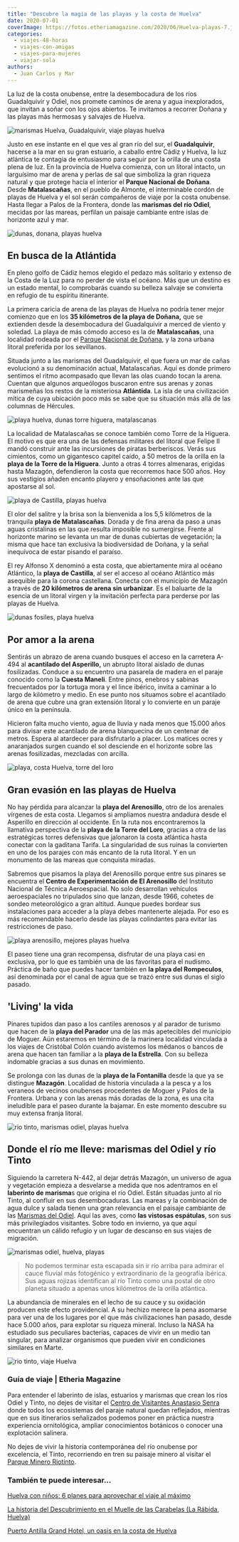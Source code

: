 ```yaml
---
title: "Descubre la magia de las playas y la costa de Huelva"
date: 2020-07-01
coverImage: https://fotos.etheriamagazine.com/2020/06/Huelva-playas-7.jpg
categories: 
  - viajes-48-horas
  - viajes-con-amigas
  - viajes-para-mujeres
  - viajar-sola
authors: 
  - Juan Carlos y Mar
---
```


La luz de la costa onubense, entre la desembocadura de los ríos Guadalquivir y Odiel, nos promete caminos de arena y agua inexplorados, que invitan a soñar con los ojos abiertos. Te invitamos a recorrer Doñana y las playas más hermosas y salvajes de Huelva.

![marismas Huelva, Guadalquivir, viaje playas huelva](https://fotos.etheriamagazine.com/2020/06/Huelva-marismas-3-900x618.jpg "Barcos en Punta Umbría, al abrigo de las marismas del río Odiel.")

Justo en ese instante en el que ves al gran río del sur, el **Guadalquivir**, hacerse a 
la mar en su gran estuario, a caballo entre Cádiz y Huelva, la luz atlántica te contagia 
de entusiasmo para seguir por la orilla de una costa plena de luz. En la provincia de 
Huelva comienza, con un litoral intacto, un larguísimo mar de arena y perlas de sal que 
simboliza la gran riqueza natural y que protege hacia el interior el **Parque Nacional 
de Doñana**. Desde **Matalascañas**, en el pueblo de Almonte, el interminable cordón de 
playas de Huelva y el sol serán compañeros de viaje por la costa onubense. Hasta llegar 
a Palos de la Frontera, donde las **marismas del río Odiel**, mecidas por las mareas, 
perfilan un paisaje cambiante entre islas de horizonte azul y mar. 

![dunas, donana, playas huelva](https://fotos.etheriamagazine.com/2020/06/Huelva-playas-2-900x600.jpg "Dunas del Parque Nacional Doñana.")

## En busca de la Atlántida

En pleno golfo de Cádiz hemos elegido el pedazo más solitario y extenso de la Costa de 
la Luz para no perder de vista el océano. Más que un destino es un estado mental, lo 
comprobarás cuando su belleza salvaje se convierta en refugio de tu espíritu itinerante. 

La primera caricia de arena de las playas de Huelva no podría tener mejor comienzo que 
en los **35 kilómetros de la playa de Doñana,** que se extienden desde la desembocadura 
del Guadalquivir a merced de viento y soledad. La playa de más cómodo acceso es la de 
**Matalascañas**, una localidad rodeada por el [Parque Nacional de 
Doñana](https://www.miteco.gob.es/es/red-parques-nacionales/nuestros-parques/donana/), y 
la zona urbana litoral preferida por los sevillanos. 

Situada junto a las marismas del Guadalquivir, el que fuera un mar de cañas evolucionó a 
su denominación actual, Matalascañas. Aquí es donde primero sentimos el ritmo acompasado 
que llevan las olas cuando tocan la arena. Cuentan que algunos arqueólogos buscaron 
entre sus arenas y zonas marismeñas los restos de la misteriosa **Atlántida**. La isla 
de una civilización mítica de cuya ubicación poco más se sabe que su situación más allá 
de las columnas de Hércules. 

![playa huelva, dunas torre higuera, matalascanas](https://fotos.etheriamagazine.com/2020/06/Huelva-parque-donada-900x672.jpg "Pinares y dunas fósiles en playa Torre de la Higuera.")

La localidad de Matalascañas se conoce también como Torre de la Higuera. El motivo es 
que era una de las defensas militares del litoral que Felipe II mandó construir ante las 
incursiones de piratas berberiscos. Verás sus cimientos, como un gigantesco capitel 
caído, a 50 metros de la orilla en la **playa de la Torre de la Higuera**. Junto a otras 
4 torres almenaras, erigidas hasta Mazagón, defendieron la costa que recorremos hace 500 
años. Hoy sus vestigios añaden encanto playero y ensoñaciones ante las que apostarse al 
sol. 

![playa de Castilla, playas huelva](https://fotos.etheriamagazine.com/2020/06/Huelva-playas-5-900x600.jpg "Playa de Castilla (Huelva).")

El olor del salitre y la brisa son la bienvenida a los 5,5 kilómetros de la tranquila 
**playa de Matalascañas**. Dorada y de fina arena da paso a unas aguas cristalinas en 
las que resulta imposible no sumergirse. Frente al horizonte marino se levanta un mar de 
dunas cubiertas de vegetación; la misma que hace tan exclusiva la biodiversidad de 
Doñana, y la señal inequívoca de estar pisando el paraíso. 

El rey Alfonso X denominó a esta costa, que abiertamente mira al océano Atlántico, la 
**playa de Castilla**, al ser el acceso al océano Atlántico más asequible para la corona 
castellana. Conecta con el municipio de Mazagón a través de **20 kilómetros de arena sin 
urbanizar**. Es el baluarte de la esencia de un litoral virgen y la invitación perfecta 
para perderse por las playas de Huelva. 

![dunas fosiles, playa huelva](https://fotos.etheriamagazine.com/2020/06/Huelva-playas-8-900x600.jpg "Acantilados de dunas fósiles del Asperillo.")

## Por amor a la arena

Sentirás un abrazo de arena cuando busques el acceso en la carretera A-494 al 
**acantilado del Asperillo,** un abrupto litoral aislado de dunas fosilizadas. Conduce a 
su encuentro una pasarela de madera en el paraje conocido como la **Cuesta Maneli**. 
Entre pinos, enebros y sabinas frecuentados por la tortuga mora y el lince ibérico, 
invita a caminar a lo largo de kilómetro y medio. En ese punto nos situamos sobre el 
acantilado de arena que cubre una gran extensión litoral y lo convierte en un paraje 
único en la península. 

Hicieron falta mucho viento, agua de lluvia y nada menos que 15.000 años para divisar 
este acantilado de arena blanquecina de un centenar de metros. Espera al atardecer para 
disfrutarlo a placer. Los matices ocres y anaranjados surgen cuando el sol desciende en 
el horizonte sobre las arenas fosilizadas, mezcladas con arcilla. 

![playa, costa Huelva, torre del loro](https://fotos.etheriamagazine.com/2020/06/Huelva-playas-4-900x600.jpg "Ruinas de la Torre del Loro.")

## Gran evasión en las playas de Huelva

No hay pérdida para alcanzar la **playa del Arenosillo**, otro de los arenales vírgenes 
de esta costa. Llegamos si ampliamos nuestra andadura desde el Asperillo en dirección al 
occidente. En la ruta nos encontraremos la llamativa perspectiva de la **playa de la 
Torre del Loro**, gracias a otra de las estratégicas torres defensivas que jalonaron la 
costa atlántica hasta conectar con la gaditana Tarifa. La singularidad de sus ruinas la 
convierten en uno de los parajes con más encanto de la ruta litoral. Y en un monumento 
de las mareas que conquista miradas. 

Sabremos que pisamos la playa del Arenosillo porque entre sus pinares se encuentra el 
**Centro de Experimentación de El Arenosillo** del Instituto Nacional de Técnica 
Aeroespacial. No solo desarrollan vehículos aeroespaciales no tripulados sino que 
lanzan, desde 1966, cohetes de sondeo meteorológico a gran altitud. Aunque puedes 
bordear sus instalaciones para acceder a la playa debes mantenerte alejada. Por eso es 
más recomendable hacerlo desde las playas colindantes para evitar las restricciones de 
paso. 

![playa arenosillo, mejores playas huelva](https://fotos.etheriamagazine.com/2020/06/Huelva-playas-6-900x600.jpg "Atardecer en playa del Arenosillo.")

El paseo tiene una gran recompensa, disfrutar de una playa casi en exclusiva, por lo que 
es también una de las favoritas para el nudismo. Práctica de baño que puedes hacer 
también en **la playa del Rompeculos**, así denominada por el canal de agua que se trazó 
entre sus dunas el siglo pasado. 

## 'Living' la vida

Pinares tupidos dan paso a los cantiles arenosos y al parador de turismo que hacen de la 
**playa del Parador** una de las más apetecibles del municipio de Moguer. Aún estaremos 
en término de la marinera localidad vinculada a los viajes de Cristóbal Colón cuando 
avistemos los médanos o bancos de arena que hacen tan familiar a la **playa de la 
Estrella**. Con su belleza indomable gracias a sus dunas en movimiento. 

Se prolonga con las dunas de la **playa de la Fontanilla** desde la que ya se distingue 
**Mazagón**. Localidad de historia vinculada a la pesca y a los veraneos de vecinos 
onubenses procedentes de Moguer y Palos de la Frontera. Urbana y con las arenas más 
doradas de la zona, es una cita ineludible para el paseo durante la bajamar. En este 
momento descubre su muy extensa franja litoral. 

![rio tinto, marismas odiel, playas huelva](https://fotos.etheriamagazine.com/2020/06/Huelva-marismas-4-900x632.jpg "Desembocadura del río Tinto en las marismas del Odiel.")

## Donde el río me lleve: marismas del Odiel y río Tinto

Siguiendo la carretera N-442, al dejar detrás Mazagón, un universo de agua y vegetación 
empieza a desvelarse a medida que nos adentramos en el **laberinto de marisma**s que 
origina el río Odiel. Están situadas junto al río Tinto, al confluir en sus 
desembocaduras. Las mareas y la combinación de agua dulce y salada tienen una gran 
relevancia en el paisaje cambiante de las [Marismas del 
Odiel](https://www.andalucia.org/es/espacios-naturales-marismas-del-odiel). Aquí las 
aves, como **las vistosas espátulas**, son sus más privilegiados visitantes. Sobre todo 
en invierno, ya que aquí encuentran un cálido refugio y un lugar de descanso en sus 
viajes de migración. 

![marismas odiel, huelva, playas](https://fotos.etheriamagazine.com/2020/06/Huelva-marismas-guadiana-900x600.jpg "Explotación salinera en las marismas del Odiel.")

> No podemos terminar esta escapada sin ir río arriba para admirar el cauce fluvial más 
> fotogénico y extraordinario de la geografía ibérica. Sus aguas rojizas identifican al 
> río Tinto como una postal de otro planeta situado a apenas unos kilómetros de la orilla 
> atlántica. 

La abundancia de minerales en el lecho de su cauce y su oxidación producen este efecto 
providencial. A su hechizo merece la pena asomarse para ver una de los lugares por el 
que más civilizaciones han pasado, desde hace 5.000 años, para explotar su riqueza 
mineral. Incluso la NASA ha estudiado sus peculiares bacterias, capaces de vivir en un 
medio tan singular, para analizar organismos que pueden vivir en condiciones similares 
en Marte. 

![rio tinto, viaje Huelva](https://fotos.etheriamagazine.com/2020/06/Huelva-rio-tinto-2-900x601.jpg "Así es el sorprendente color del agua del río Tinto.")

### Guía de viaje | Etheria Magazine

Para entender el laberinto de islas, estuarios y marismas que crean los ríos Odiel y 
Tinto, no dejes de visitar el [Centro de Visitantes Anastasio 
Senra](http://www.juntadeandalucia.es/medioambiente/servtc5/ventana/mostrarFicha.do?idEquipamiento=19531) 
donde todos los ecosistemas del paraje natural quedan reflejados, mientras que en sus 
itinerarios señalizados podemos poner en práctica nuestra experiencia ornitológica, 
ampliar conocimientos botánicos o conocer una explotación salinera. 

No dejes de vivir la historia contemporánea del río onubense por excelencia, el Tinto, 
recorriendo en tren su paisaje minero al visitar el [Parque Minero 
Riotinto](https://parquemineroderiotinto.es/). 

### También te puede interesar...

[Huelva con niños: 6 planes para aprovechar el viaje al 
máximo](https://etheriamagazine.com/2021/06/21/planes-en-huelva-con-ninos/) 

[La historia del Descubrimiento en el Muelle de las Carabelas (La Rábida, 
Huelva)](https://etheriamagazine.com/2018/09/20/muelle-de-las-carabelas-la-rabida-huelva/) 

[Puerto Antilla Grand Hotel, un oasis en la costa de 
Huelva](https://etheriamagazine.com/2021/06/03/puerto-antilla-grand-hotel-costa-huelva-familias/)
